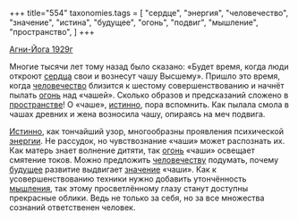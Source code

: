 +++
title="554"
taxonomies.tags = [
 "сердце",
 "энергия",
 "человечество",
 "значение",
 "истина",
 "будущее",
 "огонь",
 "подвиг",
 "мышление",
 "пространство",
]
+++

[Агни-Йога 1929г](/agni/1929)

Многие тысячи лет тому назад было сказано: «Будет время, когда люди откроют [сердца](/tags/сердце) свои и вознесут чашу Высшему». Пришло это время, когда [человечество](/tags/человечество) близится к шестому совершенствованию и начнёт пылать [огонь](/tags/огонь) над «чашей». Сколько образов и предсказаний сложено в [пространстве](/tags/пространство)! О «чаше», [истинно](/tags/истина), пора вспомнить. Как пылала смола в чашах древних и жена возносила чашу, опираясь на меч подвига.   

[Истинно](/tags/истина), как тончайший узор, многообразны проявления психической [энергии](/tags/энергия). Не рассудок, но чувствознание «чаши» может распознать их. Как матерь знает волнение дитяти, так [огонь](/tags/огонь) «чаши» освещает смятение токов. Можно предложить [человечеству](/tags/человечество) подумать, почему [будущее](/tags/будущее) развитие выдвигает [значение](/tags/значение) «чаши». Как к усовершенствованию техники нужно добавить утончённость [мышления](/tags/мышление), так этому просветлённому глазу станут доступны прекрасные облики. Ведь не только за себя, но за все множества сознаний ответственен человек.
